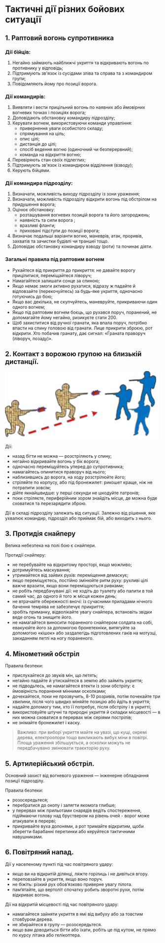 # Тактичні дії різних бойових ситуації 
## 1. Раптовий вогонь супротивника

### Дії бійців:

1. Негайно займають найближчі укриття та відкривають вогонь по противнику у відповідь;
1. Підтримують зв'язок із сусідами зліва та справа та з командиром групи;
1. Повідомляють йому про позиції ворога.

### Дії командирів:

1. Виявляти і вести прицільний вогонь по наявних або ймовірних вогневих точках і позиціях ворога;
1. Доповідають обстановку командиру підрозділу;
1. Керувати вогнем, використовуючи команди управління:
    *	привернення уваги особистого складу; 
    *	спрямування на ціль;
    *	опис цілі;
    *	дистанція до цілі;
    *	спосіб ведення вогню (одиночний чи безперервний); 
    *	команда на відкриття вогню;
1. Перевіряють стан своїх підлеглих; 
1. Підтримують зв'язок із командиром відділення (взводу);
1. Керують бійцями.

### Дії командира підрозділу:

1. Визначати, можливість виходу підрозділу із зони ураження;
1. Визначати, можливість підрозділу  відкрити вогонь під обстрілом на придушення ворога;
1. Оцінює обстановку:
    *	розташування вогневих позицій ворога та його загороджень;
    *	наявність та сили ворога ; 
    *	вразливі фланги;
    *	приховані підступи до позиції ворога;
1. Визначає подальші варіанти вогню, маневрів, атак, проривів, захватів та зачистки будівлі чи траншеї тощо.
1. Доповідає обстановку командиру взводу (роти) та починає діяти. 

### Загальні правила під раптовим вогнем

* Рухайтеся від прикриття до прикриття: не давайте ворогу прицілитися, переміщайтеся ліворуч; 
* Намагайтеся залишати сонце за спиною; 
* Якщо немає змоги активно рухатися, відразу ж падайте й відповзайте (перекочуйтесь) за будь-яке укриття, одночасно готуючись до бою;
* Якщо вас декілька, не скупчуйтесь, маневруйте, прикриваючи один одного вогнем;
* Якщо під раптовим вогнем боєць, що рухався поруч, поранений, не допомагайте йому  негайно, ризикуєте стати 200.
* Щоб захиститися від ручної гранати, яка впала поруч, потрібно впасти на спину головою від гранати. Лице прикрити зброєю, рот відкрити. Хто побачив гранату, дає сигнал: «Граната праворуч (ліворуч, позаду)».

## 2. Контакт з ворожою групою  на близькій дистанції.

![Засідка - близький контакт](img/Засідка-близький-контакт.png) 
 
Дії:

* назад бігти не можна — розстріляють у  спину;
* негайно відкривайте вогонь у бік ворога;
* одночасно переміщуйтесь уперед до супротивника;
* намагайтесь опинитися праворуч від нього;
* наблизившись до ворога, на ходу розстрілюйте його;
* стріляйте по корпусу, або під бронежилет: рикошет краще, ніж не потрапити зовсім;
* дійте якнайшвидше: у перші секунди не шкодуйте патронів;
* поки стріляєте, периферійним зором знайдіть місце, де можна буде сховатися та перезарядити зброю.

Дії в складі підрозділу залежать від ситуації. Залежно від рішення, яке ухвалює командир, підрозділ або приймає бій, або виходить з нього.

## 3. Протидія снайперу

Велика небезпека на полі бою є снайпери.

Протидії снайперу: 

* не перебувайте на відкритому просторі, якщо можливо;
* дотримуйтесь маскування;
* утримайтеся від зайвих рухів: переміщення демаскує; 
* якщо переміщуєтесь, постійно змінюйте ритм руху: рухливі цілі важче вразити, якщо вони переміщуються ривками;
* не робіть передбачувані дії: не ходіть до туалету або палити в той самий час, до одного й того ж місця кожен день;
* не втрачайте обережності вночі: із сучасними приладами нічного бачення темрява не забезпечує прикриття;
* зробіть приманку, відволікайте увагу снайпера, встановіть звідки веде огонь та знищите його. 
* не намагайтеся виносити пораненого снайпером солдата на собі, евакуюйте його за допомогою бронетехніки, витягуйте за допомогою «кішок» або заздалегідь підготовлених гаків на мотузці, закиданням петлі на ногу пораненого. 

## 4. Мінометний обстріл

Правила безпеки:

* прислухайтеся до звуків мін, що летять;
* негайно падайте й утискайтеся в землю або займіть укриття; 
* не підводьтесь, не намагайтеся втекти із зони обстрілу:  є ймовірність поранення мінними осколками; 
* дочекайтеся, поки не прозвучить, 8-10 розривів, потім почекайте три хвилини, після чого швидко міняйте позицію або йдіть в укриття; 
* надайте допомогу тим, хто її потребує, після обстрілу і в укритті;
* використовуйте штучні та природні укриття й складки місцевості — в них можна сховатися в перервах між серіями пострілів;
* не знімайте бронежилет і каску.

> Важливо: при виборі укриття майте на увазі, що кущі, окремі дерева, електроопори тощо викликають вибух міни в повітрі. Площа ураження збільшується, а осколки можуть не передбачувано змінювати траєкторію руху.

## 5. Артилерійський обстріл.

Основний захист від вогневого ураження — інженерне обладнання позиції підрозділу.

Правила безпеки: 
* розосередьтеся;
* перебратися до окопу і залягти якомога глибше;
* у перервах між прильотами снарядів ведіть спостереження, підіймаючи голову над бруствером на рівень очей - ворог може атакувати в перерві;
* прикривайте вуха долонями, а рот тримайте відкритим, щоби зберегти барабанні перетинки або керуйтеся тактичними навушниками.

## 6. Повітряний напад.

Дії у населеному пункті під час повітряного удару: 

* якщо ви на відкритій ділянці, ляжте горілиць і не дивіться вгору.
* переповзайте в укриття, якщо воно поруч.
* не біжіть: різкий рух обов’язково приверне увагу пілота.
* пам’ятайте, що вертоліт спочатку робить зворотні рухи, потім відкриває вогонь.

Дії на відкритій місцевості під час повітряного удару:  

* намагайтеся зайняти укриття в ямі від вибуху або за товстим стовбуром дерева.
* не збирайтеся в групу — розосередьтеся.
* якщо вам доводиться бігти або їхати, робіть це під кутом, не прямо по курсу літака або гелікоптера.
